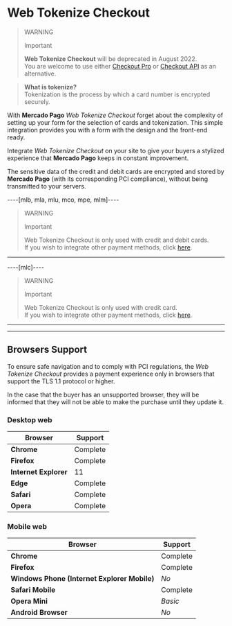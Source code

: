 
# Web Tokenize Checkout

> WARNING
>
> Important
>
> **Web Tokenize Checkout** will be deprecated in August 2022.
> <br>
> You are welcome to use either [Checkout Pro](https://www.mercadopago[FAKER][URL][DOMAIN]/developers/en/guides/online-payments/checkout-pro/introduction) or [Checkout API](https://www.mercadopago[FAKER][URL][DOMAIN]/developers/en/guides/online-payments/checkout-api/introduction) as an alternative.
> 

> **What is tokenize?**
> <br>
> Tokenization is the process by which a card number is encrypted securely.

With **Mercado Pago** *Web Tokenize Checkout* forget about the complexity of setting up your form for the selection of cards and tokenization. This simple integration provides you with a form with the design and the front-end ready.

Integrate *Web Tokenize Checkout* on your site to give your buyers a stylized experience that **Mercado Pago** keeps in constant improvement.

The sensitive data of the credit and debit cards are encrypted and stored by **Mercado Pago** (with its corresponding PCI compliance), without being transmitted to your servers.

----[mlb, mla, mlu, mco, mpe, mlm]----

> WARNING
>
> Important
> 
> Web Tokenize Checkout is only used with credit and debit cards.
> <br>
> If you wish to integrate other payment methods, click [here](https://dev.mercadopago[FAKER][URL][DOMAIN]/developers/en/guides/online-payments/checkout-api/other-payment-ways).

------------

----[mlc]----

> WARNING
>
> Important
> 
> Web Tokenize Checkout is only used with credit card.
> <br>
> If you wish to integrate other payment methods, click [here](https://dev.mercadopago[FAKER][URL][DOMAIN]/developers/en/guides/online-payments/checkout-api/other-payment-ways).

------------

---

## Browsers Support

To ensure safe navigation and to comply with PCI regulations, the *Web Tokenize Checkout* provides a payment experience only in browsers that support the TLS 1.1 protocol or higher.

In the case that the buyer has an unsupported browser, they will be informed that they will not be able to make the purchase until they update it.

### Desktop web

| Browser | Support |
| --- | --- |
| **Chrome** | Complete |
| **Firefox** | Complete |
| **Internet Explorer** | 11 |
| **Edge** | Complete |
| **Safari** | Complete |
| **Opera** | Complete |

### Mobile web

| Browser | Support |
| --- | --- |
| **Chrome** | Complete |
| **Firefox** | Complete |
| **Windows Phone (Internet Explorer Mobile)** | _No_ |
| **Safari Mobile** | Complete |
| **Opera Mini** | _Basic_ |
| **Android Browser** | _No_ |
